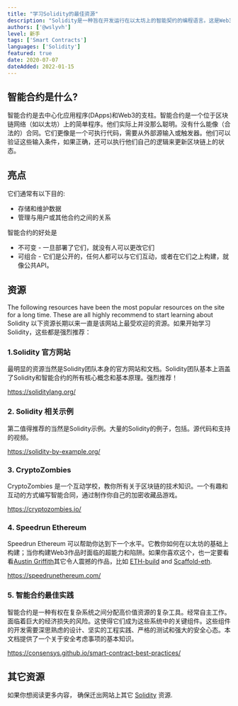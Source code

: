 ```yaml
---
title: "学习Solidity的最佳资源"
description: "Solidity是一种旨在开发运行在以太坊上的智能契约的编程语言。这是Web3领域中最受欢迎的技能。这些都是帮助您了解更多信息的最佳资源。"
authors: ['@wslyvh']
level: 新手
tags: ['Smart Contracts']
languages: ['Solidity']
featured: true
date: 2020-07-07
dateAdded: 2022-01-15
---
```


## 智能合约是什么?

智能合约是去中心化应用程序(DApps)和Web3的支柱。智能合约是一个位于区块链网络（如以太坊）上的简单程序。他们实际上并没那么聪明。没有什么能像（合法的）合同。它们更像是一个可执行代码，需要从外部源输入或触发器。他们可以验证这些输入条件，如果正确，还可以执行他们自己的逻辑来更新区块链上的状态。

## 亮点

它们通常有以下目的:
- 存储和维护数据
- 管理与用户或其他合约之间的关系

智能合约的好处是
- 不可变 - 一旦部署了它们，就没有人可以更改它们
- 可组合 - 它们是公开的，任何人都可以与它们互动，或者在它们之上构建，就像公共API。

## 资源

The following resources have been the most popular resources on the site for a long time. These are all highly recommend to start learning about Solidity
以下资源长期以来一直是该网站上最受欢迎的资源。如果开始学习Solidity，这些都是强烈推荐：


### 1.Solidity 官方网站

最明显的资源当然是Solidity团队本身的官方网站和文档。Solidity团队基本上涵盖了Solidity和智能合约的所有核心概念和基本原理。强烈推荐！

https://soliditylang.org/


### 2. Solidity 相关示例
第二值得推荐的当然是Solidity示例。大量的Solidity的例子，包括。源代码和支持的视频。

https://solidity-by-example.org/


### 3. CryptoZombies 
CryptoZombies 是一个互动学校，教你所有关于区块链的技术知识。一个有趣和互动的方式编写智能合同，通过制作你自己的加密收藏品游戏。

https://cryptozombies.io/


### 4. Speedrun Ethereum

Speedrun Ethereum 可以帮助你达到下一个水平。它教你如何在以太坊的基础上构建；当你构建Web3作品时面临的超能力和陷阱。如果你喜欢这个，也一定要看看[Austin Griffith](https://twitter.com/austingriffith)其它令人震撼的作品，比如 [ETH-build](https://eth.build/) and [Scaffold-eth](https://scaffoldeth.io/).

https://speedrunethereum.com/


### 5. 智能合约最佳实践

智能合约是一种有权在复杂系统之间分配高价值资源的复杂工具。经常自主工作。面临着巨大的经济损失的风险。这使得它们成为这些系统中的关键组件。这些组件的开发需要深思熟虑的设计、坚实的工程实践、严格的测试和强大的安全心态。本文档提供了一个关于安全考虑事项的基本知识。

https://consensys.github.io/smart-contract-best-practices/


## 其它资源
如果你想阅读更多内容， 确保迁出网站上其它 [Solidity](/tags/smart%20contracts) 资源.